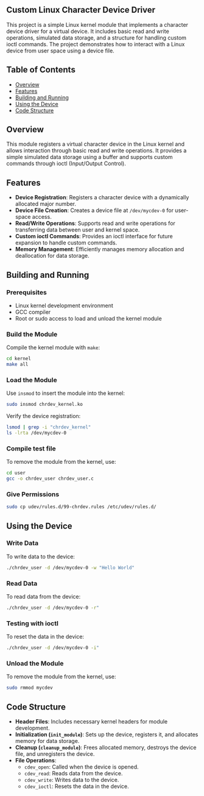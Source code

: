 
## Custom Linux Character Device Driver

This project is a simple Linux kernel module that implements a character device driver for a virtual device. It includes basic read and write operations, simulated data storage, and a structure for handling custom ioctl commands. The project demonstrates how to interact with a Linux device from user space using a device file.

## Table of Contents
- [Overview](#overview)
- [Features](#features)
- [Building and Running](#building-and-running)
- [Using the Device](#using-the-device)
- [Code Structure](#code-structure)

## Overview

This module registers a virtual character device in the Linux kernel and allows interaction through basic read and write operations. It provides a simple simulated data storage using a buffer and supports custom commands through ioctl (Input/Output Control).

## Features

- **Device Registration**: Registers a character device with a dynamically allocated major number.
- **Device File Creation**: Creates a device file at `/dev/mycdev-0` for user-space access.
- **Read/Write Operations**: Supports read and write operations for transferring data between user and kernel space.
- **Custom ioctl Commands**: Provides an ioctl interface for future expansion to handle custom commands.
- **Memory Management**: Efficiently manages memory allocation and deallocation for data storage.

## Building and Running

### Prerequisites

- Linux kernel development environment
- GCC compiler
- Root or sudo access to load and unload the kernel module

### Build the Module

Compile the kernel module with `make`:
```sh
cd kernel
make all
```

### Load the Module

Use `insmod` to insert the module into the kernel:
```sh
sudo insmod chrdev_kernel.ko
```

Verify the device registration:
```sh
lsmod | grep -i "chrdev_kernel"
ls -lrta /dev/mycdev-0
```

### Compile test file
To remove the module from the kernel, use:
```sh
cd user
gcc -o chrdev_user chrdev_user.c
```

### Give Permissions
```sh
sudo cp udev/rules.d/99-chrdev.rules /etc/udev/rules.d/
```
## Using the Device

### Write Data

To write data to the device:
```sh
./chrdev_user -d /dev/mycdev-0 -w "Hello World"
```

### Read Data

To read data from the device:
```sh
./chrdev_user -d /dev/mycdev-0 -r"
```

### Testing with ioctl

To reset the data in the device:
```sh
./chrdev_user -d /dev/mycdev-0 -i"
```
### Unload the Module

To remove the module from the kernel, use:
```sh
sudo rmmod mycdev
```
## Code Structure

- **Header Files**: Includes necessary kernel headers for module development.
- **Initialization (`init_module`)**: Sets up the device, registers it, and allocates memory for data storage.
- **Cleanup (`cleanup_module`)**: Frees allocated memory, destroys the device file, and unregisters the device.
- **File Operations**:
    - `cdev_open`: Called when the device is opened.
    - `cdev_read`: Reads data from the device.
    - `cdev_write`: Writes data to the device.
    - `cdev_ioctl`: Resets the data in the device.







































































































